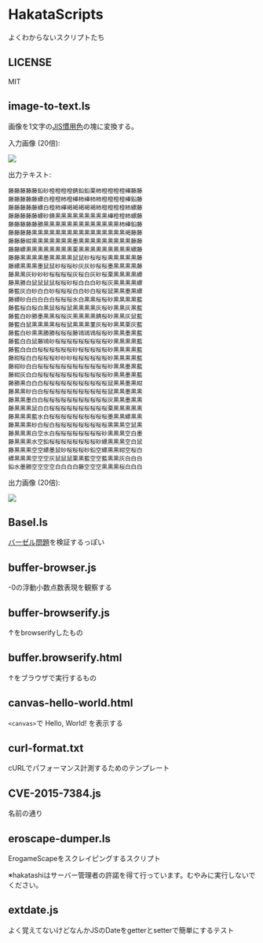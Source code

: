 # HakataScripts

よくわからないスクリプトたち

## LICENSE

MIT

## image-to-text.ls

画像を1文字の[JIS慣用色](https://ja.wikipedia.org/wiki/JIS%E6%85%A3%E7%94%A8%E8%89%B2%E5%90%8D)の塊に変換する。

入力画像 (20倍):

![](https://i.imgur.com/GaAzGLt.png)

出力テキスト:

```
藤藤藤藤藤鉛砂橙橙橙橙錆鉛鉛栗柿橙橙橙橙樺藤藤
藤藤藤藤藤縹白橙橙柿橙樺柿樺柿柿橙橙橙橙樺鉛藤
藤藤藤藤藤縹白橙柿樺褐褐褐褐褐柿橙橙橙橙柿縹藤
藤藤藤藤藤縹砂錆黒黒黒黒黒黒黒黒黒樺橙橙柿縹藤
藤藤藤藤藤勝黒黒黒黒黒黒黒黒黒黒黒黒黒柿樺鉛藤
藤藤藤藤黒黒黒黒黒黒黒黒黒黒黒黒黒黒黒黒褐藤藤
藤藤藤紺黒黒黒黒黒黒黒墨黒黒黒黒黒黒黒黒黒藤藤
藤藤縹黒黒黒黒黒黒黒黒栗黒黒黒黒黒黒黒黒黒縹藤
藤藤黒黒黒黒墨黒黒黒黒鼠鼠砂桜桜桜黒黒黒黒黒藤
藤縹黒黒黒墨鼠鼠砂桜桜砂灰灰砂桜桜墨黒黒黒黒藤
藤黒黒灰砂砂砂桜桜桜桜灰桜白灰砂桜栗黒黒黒黒縹
藤黒勝白鼠鼠鼠鼠桜桜砂桜白白白砂桜灰黒黒黒黒縹
藤藍灰白砂白白砂桜桜桜白白砂白桜桜鼠黒黒墨黒縹
藤縹砂白白白白白桜桜桜水白黒黒桜桜砂黒黒黒黒藍
藤藍桜白桜白黒鼠桜桜鼠黒黒黒黒灰桜砂黒黒灰黒藍
藤藍白砂勝墨黒黒桜桜灰黒黒黒黒錆桜砂黒黒灰鼠藍
藤藍白鼠黒黒黒黒桜桜鼠黒黒黒菫灰桜砂黒黒栗灰藍
藤藍白砂黒黒勝勝桜桜桜藤鴇鴇鴇桜桜砂黒黒墨黒藍
藤藍白白鼠藤鴇砂桜桜桜桜桜桜桜桜桜砂黒黒黒黒藍
藤藍白白白桜桜桜桜桜桜砂桜桜桜桜桜砂黒黒黒黒藍
藤紺桜白白桜桜桜砂砂砂桜桜桜桜桜桜砂黒黒黒黒藍
藤紺砂白白桜桜桜桜桜桜桜桜桜桜桜桜砂黒黒墨黒藍
藤紺灰白白桜桜桜桜桜桜桜桜桜桜桜桜砂黒黒墨黒藍
藤勝黒白白白桜桜桜桜桜桜桜桜桜桜桜鼠黒黒墨黒紺
藤黒黒砂白白桜桜桜桜桜桜桜桜桜桜桜鼠黒黒墨黒黒
藤黒黒墨白白桜桜桜桜桜桜桜桜桜桜桜灰黒黒墨黒黒
藤黒黒黒鼠白白桜桜桜桜桜桜桜桜桜桜栗黒黒黒黒黒
藤黒黒黒藍水白桜桜桜桜桜桜桜桜桜桜墨黒黒縹黒黒
藤黒黒黒砂白桜白桜桜桜桜桜桜桜桜桜黒黒黒空鼠黒
藤黒黒黒白空水白桜桜桜桜桜桜桜桜砂黒黒黒空白墨
藤黒黒黒水空鉛桜桜桜桜桜桜桜桜砂縹黒黒黒空白鼠
藤黒黒黒空空縹墨鼠砂桜桜桜砂鉛空縹黒黒紺空桜白
縹黒黒黒空空空灰鼠鼠鼠栗黒藍空空藍黒黒灰白白白
鉛水墨勝空空空空白白白白藤空空空黒黒黒桜白白白
```

出力画像 (20倍):

![](https://i.imgur.com/3NvRrrO.png)

## Basel.ls

[バーゼル問題](https://ja.wikipedia.org/wiki/%E3%83%90%E3%83%BC%E3%82%BC%E3%83%AB%E5%95%8F%E9%A1%8C)を検証するっぽい

## buffer-browser.js

-0の浮動小数点数表現を観察する

## buffer-browserify.js

↑をbrowserifyしたもの

## buffer.browserify.html

↑をブラウザで実行するもの

## canvas-hello-world.html

`<canvas>`で Hello, World! を表示する

## curl-format.txt

cURLでパフォーマンス計測するためのテンプレート

## CVE-2015-7384.js

名前の通り

## eroscape-dumper.ls

ErogameScapeをスクレイピングするスクリプト

※hakatashiはサーバー管理者の許諾を得て行っています。むやみに実行しないでください。

## extdate.js

よく覚えてないけどなんかJSのDateをgetterとsetterで簡単にするテスト
